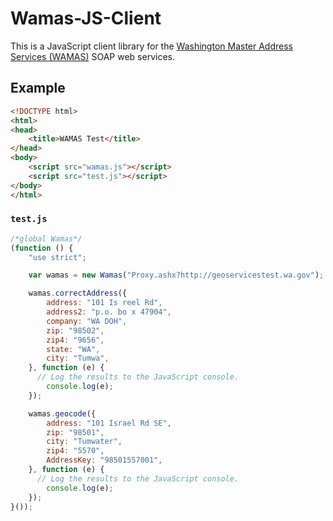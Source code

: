 Wamas-JS-Client
===============

This is a JavaScript client library for the [Washington Master Address Services (WAMAS)] SOAP web services.

[Washington Master Address Services (WAMAS)]:http://geoservicestest.wa.gov/testwebservices/default.aspx

## Example ##

```html
<!DOCTYPE html>
<html>
<head>
	<title>WAMAS Test</title>
</head>
<body>
	<script src="wamas.js"></script>
	<script src="test.js"></script>
</body>
</html>
```

### `test.js` ###
```javascript
/*global Wamas*/
(function () {
	"use strict";

	var wamas = new Wamas("Proxy.ashx?http://geoservicestest.wa.gov");

	wamas.correctAddress({
		address: "101 Is reel Rd",
		address2: "p.o. bo x 47904",
		company: "WA DOH",
		zip: "98502",
		zip4: "9656",
		state: "WA",
		city: "Tumwa",
	}, function (e) {
	  // Log the results to the JavaScript console.
		console.log(e);
	});

	wamas.geocode({
		address: "101 Israel Rd SE",
		zip: "98501",
		city: "Tumwater",
		zip4: "5570",
		AddressKey: "98501557001",
	}, function (e) {
	  // Log the results to the JavaScript console.
		console.log(e);
	});
}());
```
